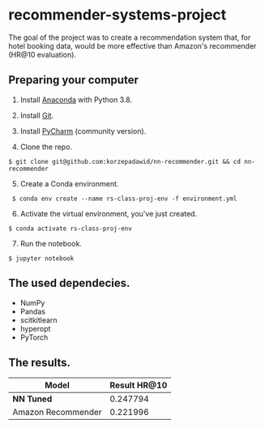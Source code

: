 # recommender-systems-project

The goal of the project was to create a recommendation system that, for hotel booking data, would be more effective than
Amazon's recommender (HR@10 evaluation).

## Preparing your computer

1. Install [Anaconda](https://www.anaconda.com/products/individual) with Python 3.8.


2. Install [Git](https://git-scm.com/downloads).


3. Install [PyCharm](https://www.jetbrains.com/pycharm/) (community version).

4. Clone the repo.

```
$ git clone git@github.com:korzepadawid/nn-recommender.git && cd nn-recommender
```

5. Create a Conda environment.

```
 $ conda env create --name rs-class-proj-env -f environment.yml
```

6. Activate the virtual environment, you've just created.

```
$ conda activate rs-class-proj-env
```

7. Run the notebook.

```
$ jupyter notebook
```

## The used dependecies.

- NumPy
- Pandas
- scitkitlearn
- hyperopt
- PyTorch

## The results.

| Model| Result HR@10 |
|--|--|
| **NN Tuned** | 0.247794 |
| Amazon Recommender | 0.221996 |
